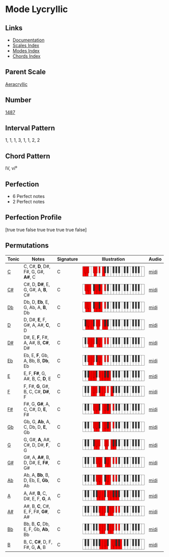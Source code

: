 # Mode Lycryllic

## Links

- [Documentation](index.md)
- [Scales Index](Scales.md)
- [Modes Index](Modes.md)
- [Chords Index](Chords.md)

## Parent Scale

[Aeracryllic](ScaleAeracryllic.md)

## Number

[1487](https://ianring.com/musictheory/scales/1487)

## Interval Pattern

1, 1, 1, 3, 1, 1, 2, 2

## Chord Pattern

IV, vi⁰

## Perfection

- 6 Perfect notes
- 2 Perfect notes

## Perfection Profile

[true true false true true true true false]

## Permutations

| Tonic | Notes | Signature | Illustration | Audio |
|-------|-------|-----------|--------------|-------|
| [C](ModeCNaturalLycryllic.md) | C, C#, **D**, D#, F#, G, G#, **A#**, C | C | ![CNaturalLycryllic](ModeCNaturalLycryllic.png) | [midi](https://github.com/edipermadi/music/blob/main/docs/ModeCNaturalLycryllic.mid?raw=true) |
| [C#](ModeCSharpLycryllic.md) | C#, D, **D#**, E, G, G#, A, **B**, C# | C | ![CSharpLycryllic](ModeCSharpLycryllic.png) | [midi](https://github.com/edipermadi/music/blob/main/docs/ModeCSharpLycryllic.mid?raw=true) |
| [Db](ModeDFlatLycryllic.md) | Db, D, **Eb**, E, G, Ab, A, **B**, Db | C | ![DFlatLycryllic](ModeDFlatLycryllic.png) | [midi](https://github.com/edipermadi/music/blob/main/docs/ModeDFlatLycryllic.mid?raw=true) |
| [D](ModeDNaturalLycryllic.md) | D, D#, **E**, F, G#, A, A#, **C**, D | C | ![DNaturalLycryllic](ModeDNaturalLycryllic.png) | [midi](https://github.com/edipermadi/music/blob/main/docs/ModeDNaturalLycryllic.mid?raw=true) |
| [D#](ModeDSharpLycryllic.md) | D#, E, **F**, F#, A, A#, B, **C#**, D# | C | ![DSharpLycryllic](ModeDSharpLycryllic.png) | [midi](https://github.com/edipermadi/music/blob/main/docs/ModeDSharpLycryllic.mid?raw=true) |
| [Eb](ModeEFlatLycryllic.md) | Eb, E, **F**, Gb, A, Bb, B, **Db**, Eb | C | ![EFlatLycryllic](ModeEFlatLycryllic.png) | [midi](https://github.com/edipermadi/music/blob/main/docs/ModeEFlatLycryllic.mid?raw=true) |
| [E](ModeENaturalLycryllic.md) | E, F, **F#**, G, A#, B, C, **D**, E | C | ![ENaturalLycryllic](ModeENaturalLycryllic.png) | [midi](https://github.com/edipermadi/music/blob/main/docs/ModeENaturalLycryllic.mid?raw=true) |
| [F](ModeFNaturalLycryllic.md) | F, F#, **G**, G#, B, C, C#, **D#**, F | C | ![FNaturalLycryllic](ModeFNaturalLycryllic.png) | [midi](https://github.com/edipermadi/music/blob/main/docs/ModeFNaturalLycryllic.mid?raw=true) |
| [F#](ModeFSharpLycryllic.md) | F#, G, **G#**, A, C, C#, D, **E**, F# | C | ![FSharpLycryllic](ModeFSharpLycryllic.png) | [midi](https://github.com/edipermadi/music/blob/main/docs/ModeFSharpLycryllic.mid?raw=true) |
| [Gb](ModeGFlatLycryllic.md) | Gb, G, **Ab**, A, C, Db, D, **E**, Gb | C | ![GFlatLycryllic](ModeGFlatLycryllic.png) | [midi](https://github.com/edipermadi/music/blob/main/docs/ModeGFlatLycryllic.mid?raw=true) |
| [G](ModeGNaturalLycryllic.md) | G, G#, **A**, A#, C#, D, D#, **F**, G | C | ![GNaturalLycryllic](ModeGNaturalLycryllic.png) | [midi](https://github.com/edipermadi/music/blob/main/docs/ModeGNaturalLycryllic.mid?raw=true) |
| [G#](ModeGSharpLycryllic.md) | G#, A, **A#**, B, D, D#, E, **F#**, G# | C | ![GSharpLycryllic](ModeGSharpLycryllic.png) | [midi](https://github.com/edipermadi/music/blob/main/docs/ModeGSharpLycryllic.mid?raw=true) |
| [Ab](ModeAFlatLycryllic.md) | Ab, A, **Bb**, B, D, Eb, E, **Gb**, Ab | C | ![AFlatLycryllic](ModeAFlatLycryllic.png) | [midi](https://github.com/edipermadi/music/blob/main/docs/ModeAFlatLycryllic.mid?raw=true) |
| [A](ModeANaturalLycryllic.md) | A, A#, **B**, C, D#, E, F, **G**, A | C | ![ANaturalLycryllic](ModeANaturalLycryllic.png) | [midi](https://github.com/edipermadi/music/blob/main/docs/ModeANaturalLycryllic.mid?raw=true) |
| [A#](ModeASharpLycryllic.md) | A#, B, **C**, C#, E, F, F#, **G#**, A# | C | ![ASharpLycryllic](ModeASharpLycryllic.png) | [midi](https://github.com/edipermadi/music/blob/main/docs/ModeASharpLycryllic.mid?raw=true) |
| [Bb](ModeBFlatLycryllic.md) | Bb, B, **C**, Db, E, F, Gb, **Ab**, Bb | C | ![BFlatLycryllic](ModeBFlatLycryllic.png) | [midi](https://github.com/edipermadi/music/blob/main/docs/ModeBFlatLycryllic.mid?raw=true) |
| [B](ModeBNaturalLycryllic.md) | B, C, **C#**, D, F, F#, G, **A**, B | C | ![BNaturalLycryllic](ModeBNaturalLycryllic.png) | [midi](https://github.com/edipermadi/music/blob/main/docs/ModeBNaturalLycryllic.mid?raw=true) |
